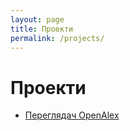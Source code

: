 ```yaml
---
layout: page
title: Проекти
permalink: /projects/
---
```


# Проекти

- [Переглядач OpenAlex](/projects/openalex/)

